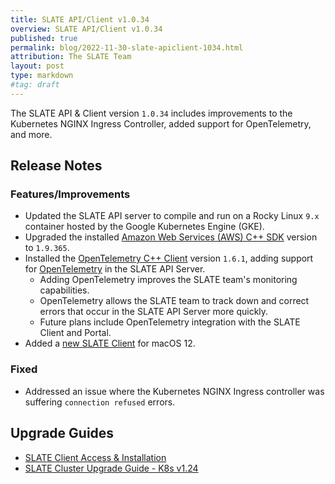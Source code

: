 ```yaml
---
title: SLATE API/Client v1.0.34
overview: SLATE API/Client v1.0.34
published: true
permalink: blog/2022-11-30-slate-apiclient-1034.html
attribution: The SLATE Team
layout: post
type: markdown
#tag: draft
---
```


The SLATE API &amp; Client version `1.0.34` includes improvements to the Kubernetes NGINX Ingress Controller, added support for OpenTelemetry, and more.

<!--end_excerpt-->

## Release Notes

### Features/Improvements

* Updated the SLATE API server to compile and run on a Rocky Linux `9.x` container hosted by the Google Kubernetes Engine (GKE).
* Upgraded the installed [Amazon Web Services (AWS) C++ SDK](https://github.com/aws/aws-sdk-cpp) version to `1.9.365`.
* Installed the [OpenTelemetry C++ Client](https://github.com/open-telemetry/opentelemetry-cpp) version `1.6.1`, adding support for [OpenTelemetry](https://opentelemetry.io) in the SLATE API Server.
  * Adding OpenTelemetry improves the SLATE team's monitoring capabilities.
  * OpenTelemetry allows the SLATE team to track down and correct errors that occur in the SLATE API Server more quickly.
  * Future plans include OpenTelemetry integration with the SLATE Client and Portal.
* Added a [new SLATE Client](https://github.com/slateci/slate-client-server/releases/latest) for macOS 12.

### Fixed

* Addressed an issue where the Kubernetes NGINX Ingress controller was suffering `connection refused` errors.

## Upgrade Guides

* [SLATE Client Access & Installation](https://portal.slateci.io/cli)
* [SLATE Cluster Upgrade Guide - K8s v1.24](/blog/slate-cluster-upgrade-guide-1_24.html)
